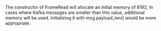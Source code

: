 The constructor of FrameRead will allocate an initial memory of 8192, In cases where Kafka messages are smaller than this value, additional memory will be used. Initializing it with msg.payload_len() would be more appropriate.